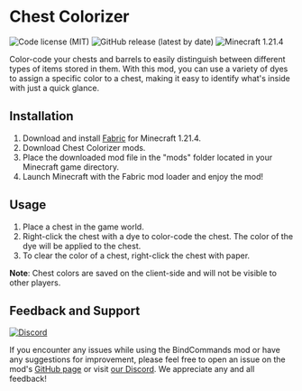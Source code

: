 # Chest Colorizer

![Code license (MIT)](https://img.shields.io/github/license/devs-immortal/chest-colorizer)
![GitHub release (latest by date)](https://img.shields.io/github/v/release/devs-immortal/chest-colorizer)
![Minecraft 1.21.4](https://img.shields.io/badge/Minecraft-1.21.4-yellowgreen)

Color-code your chests and barrels to easily distinguish between different types of items stored in them. 
With this mod, you can use a variety of dyes to assign a specific color to a chest,
making it easy to identify what's inside with just a quick glance.

## Installation

1. Download and install [Fabric](https://fabricmc.net/use/installer/) for Minecraft 1.21.4.
2. Download Chest Colorizer mods.
3. Place the downloaded mod file in the "mods" folder located in your Minecraft game directory.
4. Launch Minecraft with the Fabric mod loader and enjoy the mod!

## Usage

1. Place a chest in the game world.
2. Right-click the chest with a dye to color-code the chest. The color of the dye will be applied to the chest.
3. To clear the color of a chest, right-click the chest with paper.

**Note**: Chest colors are saved on the client-side and will not be visible to other players.

## Feedback and Support

[![Discord](https://img.shields.io/discord/770691727568404521.svg?logoColor=FFFFFF&logo=discord&color=7289DA)](https://discord.com/invite/TvuNtNYEvr)

If you encounter any issues while using the BindCommands mod or have any suggestions for improvement,
please feel free to open an issue on the mod's [GitHub page](https://github.com/devs-immortal/chest-colorizer/issues) or visit [our Discord](https://discord.com/invite/TvuNtNYEvr). We appreciate any and all feedback!